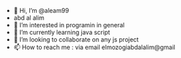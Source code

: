 - 👋 Hi, I’m @aleam99
- abd al alim
- 👀 I’m interested in programin in general
- 🌱 I’m currently learning java script
- 💞️ I’m looking to collaborate on any js project
- 📫 How to reach me : via email elmozogiabdalalim@gmail

<!---
aleam99/aleam99 is a ✨ special ✨ repository because its `README.md` (this file) appears on your GitHub profile.
You can click the Preview link to take a look at your changes.
--->
